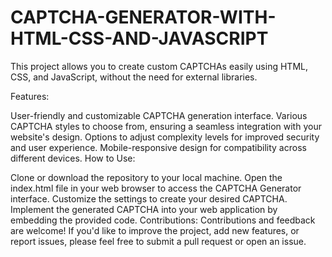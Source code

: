 # CAPTCHA-GENERATOR-WITH-HTML-CSS-AND-JAVASCRIPT
This project allows you to create custom CAPTCHAs easily using HTML, CSS, and JavaScript, without the need for external libraries.

Features:

User-friendly and customizable CAPTCHA generation interface.
Various CAPTCHA styles to choose from, ensuring a seamless integration with your website's design.
Options to adjust complexity levels for improved security and user experience.
Mobile-responsive design for compatibility across different devices.
How to Use:

Clone or download the repository to your local machine.
Open the index.html file in your web browser to access the CAPTCHA Generator interface.
Customize the settings to create your desired CAPTCHA.
Implement the generated CAPTCHA into your web application by embedding the provided code.
Contributions:
Contributions and feedback are welcome! If you'd like to improve the project, add new features, or report issues, please feel free to submit a pull request or open an issue.

